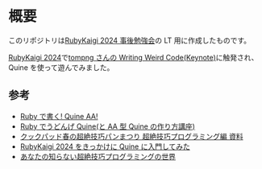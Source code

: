# 概要

このリポジトリは[RubyKaigi 2024 事後勉強会](https://smarthr.connpass.com/event/319010/)の LT 用に作成したものです。

[RubyKaigi 2024](https://rubykaigi.org/2024/)で[tompng さんの Writing Weird Code(Keynote)](https://rubykaigi.org/2024/presentations/tompng.html#day1)に触発され、Quine を使って遊んでみました。

## 参考

- [Ruby で書く! Quine AA!](https://blog.kasei-san.com/entry/2019/05/02/004153)
- [Ruby でうどんげ Quine(と AA 型 Quine の作り方講座)](https://mickey24.hatenablog.com/entry/20100915/ruby_udonge_quine)
- [クックパッド春の超絶技巧パンまつり 超絶技巧プログラミング編 資料](https://www.slideshare.net/mametter/ss-251372019)
- [RubyKaigi 2024 をきっかけに Quine に入門してみた](https://tech.findy.co.jp/entry/2024/05/23/093756)
- [あなたの知らない超絶技巧プログラミングの世界](https://www.amazon.co.jp/gp/product/B015R0GNXK/ref=ppx_yo_dt_b_d_asin_title_351_o00?ie=UTF8&psc=1)
